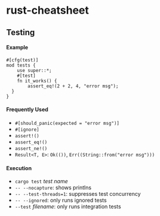 # rust-cheatsheet


## Testing

#### Example
```
#[cfg(test)]
mod tests {
	use super::*;
	#[test]
	fn it_works() {
		assert_eq!(2 + 2, 4, "error msg");
  }
}
```

#### Frequently Used
* `#[should_panic(expected = "error msg")]`
* `#[ignore]`
* `assert!()`
* `assert_eq!()`
* `assert_ne!()`
* `Result<T, E>`: `Ok(())`,  `Err((String::from("error msg")))`

#### Execution
* `cargo test` *test name*
* `-- --nocapture`: shows printlns
* `-- --test-threads=1`: suppresses test concurrency
* `-- --ignored`: only runs ignored tests
* `--test` *filename*: only runs integration tests





